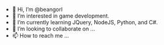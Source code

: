 - 👋 Hi, I’m @beangorl
- 👀 I’m interested in game development.
- 🌱 I’m currently learning JQuery, NodeJS, Python, and C#.
- 💞️ I’m looking to collaborate on ...
- 📫 How to reach me ...

<!---
beangorl/beangorl is a ✨ special ✨ repository because its `README.md` (this file) appears on your GitHub profile.
You can click the Preview link to take a look at your changes.
--->
